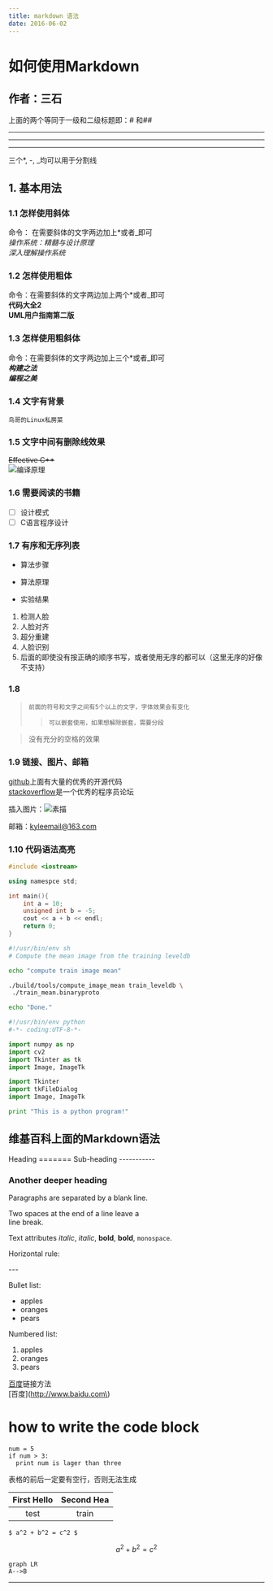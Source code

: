 ```yaml
---
title: markdown 语法
date: 2016-06-02
---
```


如何使用Markdown
==
作者：三石
--
上面的两个等同于一级和二级标题即：\# 和\#\#
*** 
--- 
___ 
三个\*, \-, \_均可以用于分割线

## 1. 基本用法

### 1.1 怎样使用斜体

命令： 在需要斜体的文字两边加上\*或者\_即可  
*操作系统：精髓与设计原理*   
_深入理解操作系统_

### 1.2 怎样使用粗体
命令：在需要斜体的文字两边加上两个\*或者\_即可  
__代码大全2__  
**UML用户指南第二版**

### 1.3 怎样使用粗斜体
命令：在需要斜体的文字两边加上三个\*或者\_即可  
***构建之法***  
___编程之美___

### 1.4 文字有背景
`鸟哥的Linux私房菜`

### 1.5 文字中间有删除线效果
~~Effective C++~~  
![编译原理]()

### 1.6 需要阅读的书籍
- [ ] 设计模式
- [ ] C语言程序设计

### 1.7 有序和无序列表

* 算法步骤
+ 算法原理
- 实验结果


1. 检测人脸
3. 人脸对齐
4. 超分重建
5. 人脸识别
2. 后面的即使没有按正确的顺序书写，或者使用无序的都可以（这里无序的好像不支持）


### 1.8
>     前面的符号和文字之间有5个以上的文字，字体效果会有变化
> >     可以嵌套使用，如果想解除嵌套，需要分段

> 没有充分的空格的效果

### 1.9 链接、图片、邮箱
[github](http://www.github.com "title text")上面有大量的优秀的开源代码  
[stackoverflow][1]是一个优秀的程序员论坛

[1]:http://www.stackoverflow.com "点击跳转"

插入图片：![素描](http://imgsrc.baidu.com/forum/w%3D580/sign=9a8f08c1322ac65c6705667bcbf3b21d/0997a1773912b31b105919888118367adab4e171.jpg "素描")

邮箱：<kyleemail@163.com>

### 1.10 代码语法高亮
```c++
#include <iostream>

using namespce std;

int main(){
	int a = 10;
	unsigned int b = -5;
	cout << a + b << endl;
	return 0;
}
```

```bash
#!/usr/bin/env sh
# Compute the mean image from the training leveldb

echo "compute train image mean"

./build/tools/compute_image_mean train_leveldb \
 ./train_mean.binaryproto

echo "Done."
```
```python
#!/usr/bin/env python
#-*- coding:UTF-8-*-

import numpy as np
import cv2
import Tkinter as tk
import Image, ImageTk

import Tkinter
import tkFileDialog
import Image, ImageTk

print "This is a python program!"


```


## 维基百科上面的Markdown语法
Heading
\=======
Sub-heading
\-----------
### Another deeper heading

Paragraphs are separated
by a blank line.

Two spaces at the end of a line leave a  
line break.

Text attributes _italic_, *italic*, __bold__, **bold**, `monospace`.

Horizontal rule:

\---

Bullet list:

  * apples
  * oranges
  * pears

Numbered list:

  1. apples
  2. oranges
  3. pears

[百度](http://www.baidu.com)链接方法  
\[百度\]\(http://www.baidu.com\)





# how to write the code block

    num = 5
    if num > 3:
      print num is lager than three


表格的前后一定要有空行，否则无法生成

First Hello | Second Hea
:----:|:-----:
test | train



`$ a^2 + b^2 = c^2 $`

```math

a^2 + b^2 = c^2

```


```
graph LR
A-->B
```



***

